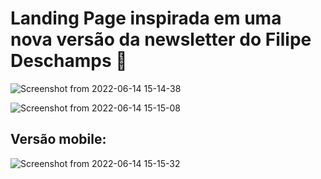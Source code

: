 # Landing Page inspirada em uma nova versão da newsletter do Filipe Deschamps :rocket:

![Screenshot from 2022-06-14 15-14-38](https://user-images.githubusercontent.com/99822908/173660694-470765b6-b45e-4948-8571-7c058b7afb2c.png)

![Screenshot from 2022-06-14 15-15-08](https://user-images.githubusercontent.com/99822908/173660726-47af3943-33ec-4df0-9bc0-f1fc750e5a5d.png)

## Versão mobile:

![Screenshot from 2022-06-14 15-15-32](https://user-images.githubusercontent.com/99822908/173660778-11cbf7f9-df47-4cef-b2e5-fddf0606b5dc.png)
